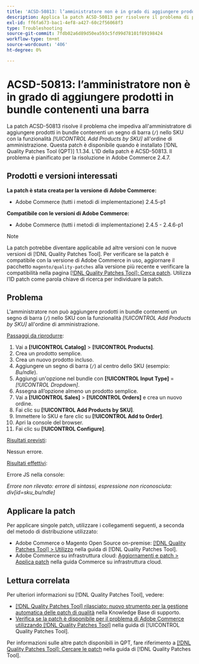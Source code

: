 ```yaml
---
title: 'ACSD-50813: l’amministratore non è in grado di aggiungere prodotti in bundle contenenti una barra'
description: Applica la patch ACSD-50813 per risolvere il problema di prestazioni di Adobe Commerce, in cui l’amministratore non può aggiungere prodotti in bundle contenenti una barra (`/`) nello SKU con la funzionalità *Add Products by SKU* (Aggiungi prodotti per SKU) all’ordine di amministrazione.
exl-id: ff6fa673-bac1-4ef8-a427-60c2f56068f3
type: Troubleshooting
source-git-commit: 7fdb02a6d89d50ea593c5fd99d78101f89198424
workflow-type: tm+mt
source-wordcount: '406'
ht-degree: 0%

---
```


# ACSD-50813: l’amministratore non è in grado di aggiungere prodotti in bundle contenenti una barra

La patch ACSD-50813 risolve il problema che impediva all&#39;amministratore di aggiungere prodotti in bundle contenenti un segno di barra (`/`) nello SKU con la funzionalità *[!UICONTROL Add Products by SKU]* all&#39;ordine di amministrazione. Questa patch è disponibile quando è installato [!DNL Quality Patches Tool (QPT)] 1.1.34. L’ID della patch è ACSD-50813. Il problema è pianificato per la risoluzione in Adobe Commerce 2.4.7.

## Prodotti e versioni interessati

**La patch è stata creata per la versione di Adobe Commerce:**

* Adobe Commerce (tutti i metodi di implementazione) 2.4.5-p1

**Compatibile con le versioni di Adobe Commerce:**

* Adobe Commerce (tutti i metodi di implementazione) 2.4.5 - 2.4.6-p1

>[!NOTE]
>
>La patch potrebbe diventare applicabile ad altre versioni con le nuove versioni di [!DNL Quality Patches Tool]. Per verificare se la patch è compatibile con la versione di Adobe Commerce in uso, aggiornare il pacchetto `magento/quality-patches` alla versione più recente e verificare la compatibilità nella pagina [[!DNL Quality Patches Tool]: Cerca patch](https://experienceleague.adobe.com/tools/commerce-quality-patches/index.html). Utilizza l’ID patch come parola chiave di ricerca per individuare la patch.

## Problema

L&#39;amministratore non può aggiungere prodotti in bundle contenenti un segno di barra (`/`) nello SKU con la funzionalità *[!UICONTROL Add Products by SKU]* all&#39;ordine di amministrazione.

<u>Passaggi da riprodurre</u>:

1. Vai a **[!UICONTROL Catalog]** > **[!UICONTROL Products]**.
1. Crea un prodotto semplice.
1. Crea un nuovo prodotto incluso.
1. Aggiungere un segno di barra (`/`) al centro dello SKU (esempio: *Bu/ndle*).
1. Aggiungi un&#39;opzione nel bundle con **[!UICONTROL Input Type]** = *[!UICONTROL Dropdown]*.
1. Assegna all’opzione almeno un prodotto semplice.
1. Vai a **[!UICONTROL Sales]** > **[!UICONTROL Orders]** e crea un nuovo ordine.
1. Fai clic su **[!UICONTROL Add Products by SKU]**.
1. Immettere lo SKU e fare clic su **[!UICONTROL Add to Order]**.
1. Apri la console del browser.
1. Fai clic su **[!UICONTROL Configure]**.

<u>Risultati previsti</u>:

Nessun errore.

<u>Risultati effettivi</u>:

Errore JS nella console:

*Errore non rilevato: errore di sintassi, espressione non riconosciuta: div[id=sku_bu/ndle]*

## Applicare la patch

Per applicare singole patch, utilizzare i collegamenti seguenti, a seconda del metodo di distribuzione utilizzato:

* Adobe Commerce o Magento Open Source on-premise: [[!DNL Quality Patches Tool] > Utilizzo](/help/tools/quality-patches-tool/usage.md) nella guida di [!DNL Quality Patches Tool].
* Adobe Commerce su infrastruttura cloud: [Aggiornamenti e patch > Applica patch](https://experienceleague.adobe.com/docs/commerce-cloud-service/user-guide/develop/upgrade/apply-patches.html) nella guida Commerce su infrastruttura cloud.

## Lettura correlata

Per ulteriori informazioni su [!DNL Quality Patches Tool], vedere:

* [[!DNL Quality Patches Tool] rilasciato: nuovo strumento per la gestione automatica delle patch di qualità](https://experienceleague.adobe.com/en/docs/commerce-operations/tools/quality-patches-tool/quality-patches-tool-to-self-serve-quality-patches) nella Knowledge Base di supporto.
* [Verifica se la patch è disponibile per il problema di Adobe Commerce utilizzando  [!DNL Quality Patches Tool]](/help/tools/quality-patches-tool/patches-available-in-qpt/check-patch-for-magento-issue-with-magento-quality-patches.md) nella guida di [!UICONTROL Quality Patches Tool].


Per informazioni sulle altre patch disponibili in QPT, fare riferimento a [[!DNL Quality Patches Tool]: Cercare le patch](https://experienceleague.adobe.com/tools/commerce-quality-patches/index.html) nella guida di [!DNL Quality Patches Tool].
